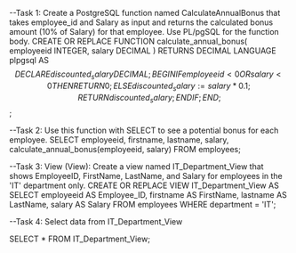 --Task 1: Create a PostgreSQL function named CalculateAnnualBonus that takes employee_id and Salary as input and returns the calculated bonus amount (10% of Salary) for that employee. Use PL/pgSQL for the function body.
CREATE OR REPLACE FUNCTION calculate_annual_bonus(
    employeeid INTEGER,
    salary DECIMAL
)
RETURNS DECIMAL
LANGUAGE plpgsql
AS $$
DECLARE
    discounted_salary DECIMAL;
BEGIN
    IF employeeid < 0 OR salary < 0 THEN
        RETURN 0;
    ELSE
        discounted_salary := salary * 0.1;
        RETURN discounted_salary;
    END IF;
END;
$$;

--Task 2: Use this function with SELECT to see a potential bonus for each employee.
SELECT
    employeeid,
    firstname,
    lastname,
    salary,
    calculate_annual_bonus(employeeid, salary)
FROM
    employees;

--Task 3: View (View): Create a view named IT_Department_View that shows EmployeeID, FirstName, LastName, and Salary for employees in the 'IT' department only.
CREATE OR REPLACE VIEW IT_Department_View AS
SELECT
    employeeid AS Employee_ID,
    firstname AS FirstName,
    lastname AS LastName,
    salary AS Salary
FROM
    employees
WHERE
    department = 'IT';

--Task 4: Select data from IT_Department_View

SELECT * FROM IT_Department_View;



